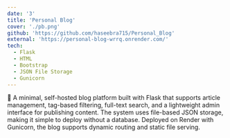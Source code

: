 ```yaml
---
date: '3'
title: 'Personal Blog'
cover: './pb.png'
github: 'https://github.com/haseebra715/Personal_Blog'
external: 'https://personal-blog-wrrq.onrender.com/'
tech:
  - Flask
  - HTML
  - Bootstrap
  - JSON File Storage
  - Gunicorn
---
```


🎯 A minimal, self-hosted blog platform built with Flask that supports article management, tag-based filtering, full-text search, and a lightweight admin interface for publishing content. The system uses file-based JSON storage, making it simple to deploy without a database. Deployed on Render with Gunicorn, the blog supports dynamic routing and static file serving.
